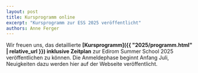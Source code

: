 ```yaml
---
layout: post
title: Kursprogramm online
excerpt: "Kursprogramm zur ESS 2025 veröffentlicht"
authors: Anne Ferger
---
```


Wir freuen uns, das detaillierte **[Kursprogramm]({{ "2025/programm.html" | relative_url }}) inklusive Zeitplan** zur Edirom Summer School 2025 veröffentlichen zu können. Die Anmeldephase beginnt Anfang Juli, Neuigkeiten dazu werden hier auf der Webseite veröffentlicht.
